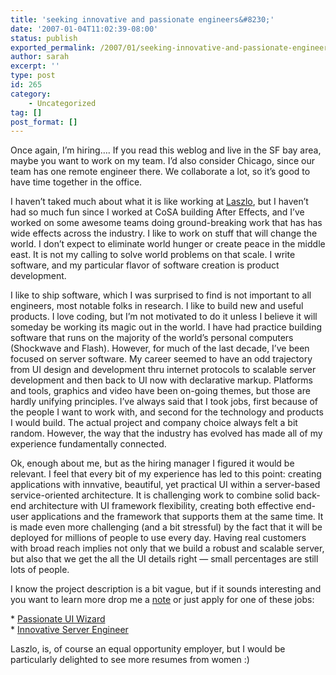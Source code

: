 ```yaml
---
title: 'seeking innovative and passionate engineers&#8230;'
date: '2007-01-04T11:02:39-08:00'
status: publish
exported_permalink: /2007/01/seeking-innovative-and-passionate-engineers
author: sarah
excerpt: ''
type: post
id: 265
category:
    - Uncategorized
tag: []
post_format: []
---
```

Once again, I’m hiring…. If you read this weblog and live in the SF bay area, maybe you want to work on my team. I’d also consider Chicago, since our team has one remote engineer there. We collaborate a lot, so it’s good to have time together in the office.

I haven’t taked much about what it is like working at [Laszlo](http://www.laszlosystems.com), but I haven’t had so much fun since I worked at CoSA building After Effects, and I’ve worked on some awesome teams doing ground-breaking work that has has wide effects across the industry. I like to work on stuff that will change the world. I don’t expect to eliminate world hunger or create peace in the middle east. It is not my calling to solve world problems on that scale. I write software, and my particular flavor of software creation is product development.

I like to ship software, which I was surprised to find is not important to all engineers, most notable folks in research. I like to build new and useful products. I love coding, but I’m not motivated to do it unless I believe it will someday be working its magic out in the world. I have had practice building software that runs on the majority of the world’s personal computers (Shockwave and Flash). However, for much of the last decade, I’ve been focused on server software. My career seemed to have an odd trajectory from UI design and development thru internet protocols to scalable server development and then back to UI now with declarative markup. Platforms and tools, graphics and video have been on-going themes, but those are hardly unifying principles. I’ve always said that I took jobs, first because of the people I want to work with, and second for the technology and products I would build. The actual project and company choice always felt a bit random. However, the way that the industry has evolved has made all of my experience fundamentally connected.

Ok, enough about me, but as the hiring manager I figured it would be relevant. I feel that every bit of my experience has led to this point: creating applications with innvative, beautiful, yet practical UI within a server-based service-oriented architecture. It is challenging work to combine solid back-end architecture with UI framework flexibility, creating both effective end-user applications and the framework that supports them at the same time. It is made even more challenging (and a bit stressful) by the fact that it will be deployed for millions of people to use every day. Having real customers with broad reach implies not only that we build a robust and scalable server, but also that we get the all the UI details right — small percentages are still lots of people.

I know the project description is a bit vague, but if it sounds interesting and you want to learn more drop me a [note](https://www.ultrasaurus.com/emailme.php) or just apply for one of these jobs:

\* [Passionate UI Wizard](http://www.laszlosystems.com/company/careers#career-412)  
\* [Innovative Server Engineer](http://www.laszlosystems.com/company/careers#career-411)

Laszlo, is, of course an equal opportunity employer, but I would be particularly delighted to see more resumes from women :)